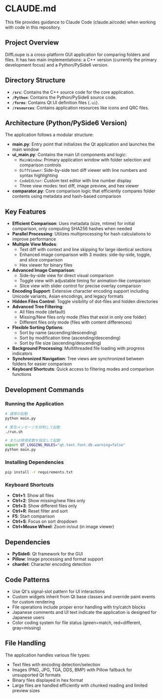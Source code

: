 # CLAUDE.md

This file provides guidance to Claude Code (claude.ai/code) when working with code in this repository.

## Project Overview

DiffLoupe is a cross-platform GUI application for comparing folders and files. It has two main implementations: a C++ version (currently the primary development focus) and a Python/PySide6 version.

## Directory Structure

*   **`/src`**: Contains the C++ source code for the core application.
*   **`/Python`**: Contains the Python/PySide6 source code.
*   **`/forms`**: Contains Qt UI definition files (`.ui`).
*   **`/resources`**: Contains application resources like icons and QRC files.

## Architecture (Python/PySide6 Version)

The application follows a modular structure:

- **main.py**: Entry point that initializes the Qt application and launches the main window
- **ui_main.py**: Contains the main UI components and logic:
  - `MainWindow`: Primary application window with folder selection and comparison controls
  - `DiffViewer`: Side-by-side text diff viewer with line numbers and syntax highlighting
  - `CodeEditor`: Custom text editor with line number display
  - Three view modes: text diff, image preview, and hex viewer
- **comparator.py**: Core comparison logic that efficiently compares folder contents using metadata and hash-based comparison

## Key Features

- **Efficient Comparison**: Uses metadata (size, mtime) for initial comparison, only computing SHA256 hashes when needed
- **Parallel Processing**: Utilizes multiprocessing for hash calculations to improve performance
- **Multiple View Modes**: 
  - Text diff with context and line skipping for large identical sections
  - Enhanced image comparison with 3 modes: side-by-side, toggle, and slice comparison
  - Hex viewer for binary files
- **Advanced Image Comparison**:
  - Side-by-side view for direct visual comparison
  - Toggle view with adjustable timing for animation-like comparison
  - Slice view with slider control for precise overlay comparison
- **Encoding Support**: Extensive character encoding support including Unicode variants, Asian encodings, and legacy formats
- **Hidden Files Control**: Toggle visibility of dot-files and hidden directories
- **Advanced Tree Filtering**:
  - All files mode (default)
  - Missing/New files only mode (files that exist in only one folder)
  - Different files only mode (files with content differences)
- **Flexible Sorting Options**:
  - Sort by name (ascending/descending)
  - Sort by modification time (ascending/descending) 
  - Sort by file size (ascending/descending)
- **Background Processing**: Multithreaded file loading with progress indicators
- **Synchronized Navigation**: Tree views are synchronized between folders for easier comparison
- **Keyboard Shortcuts**: Quick access to filtering modes and comparison functions

## Development Commands

### Running the Application
```bash
# 通常の起動
python main.py

# 警告メッセージを抑制して起動
./run.sh

# または環境変数を設定して起動
export QT_LOGGING_RULES="qt.text.font.db.warning=false"
python main.py
```

### Installing Dependencies
```bash
pip install -r requirements.txt
```

### Keyboard Shortcuts
- **Ctrl+1**: Show all files
- **Ctrl+2**: Show missing/new files only
- **Ctrl+3**: Show different files only
- **Ctrl+R**: Reset filter and sort
- **F5**: Start comparison
- **Ctrl+S**: Focus on sort dropdown
- **Ctrl+Mouse Wheel**: Zoom in/out (in image viewer)

## Dependencies

- **PySide6**: Qt framework for the GUI
- **Pillow**: Image processing and format support
- **chardet**: Character encoding detection

## Code Patterns

- Use Qt's signal-slot pattern for UI interactions
- Custom widgets inherit from Qt base classes and override paint events for custom rendering
- File operations include proper error handling with try/catch blocks
- Japanese comments and UI text indicate the application is designed for Japanese users
- Color coding system for file status (green=match, red=different, gray=missing)

## File Handling

The application handles various file types:
- Text files with encoding detection/selection
- Images (PNG, JPG, TGA, DDS, BMP) with Pillow fallback for unsupported Qt formats
- Binary files displayed in hex format
- Large files are handled efficiently with chunked reading and limited preview sizes


